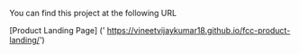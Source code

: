 You can find this project at the following URL

[Product Landing Page] (' https://vineetvijaykumar18.github.io/fcc-product-landing/')